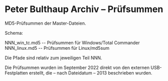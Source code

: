 # Peter Bulthaup Archiv – Prüfsummen

MD5-Prüfsummen der Master-Dateien.

Schema:

NNN_win_tc.md5 -- Prüfsummen für Windows/Total Commander
NNN_linux.md5 -- Prüfsummen für Linux/md5sum

Die Pfade sind relativ zum jeweiligen Teil NNN.

Die Prüfsummen wurden im September 2022 direkt von den externen USB-Festplatten erstellt, die – nach Dateidatum – 2013 beschrieben wurden.
